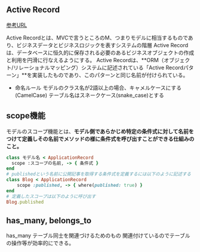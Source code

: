 ## Active Record

[参考URL](https://railsguides.jp/active_record_basics.html)

Active Recordとは、MVCで言うところのM、つまりモデルに相当するものであり、ビジネスデータとビジネスロジックを表すシステムの階層
Active Recordは、データベースに恒久的に保存される必要のあるビジネスオブジェクトの作成と利用を円滑に行なえるようにする。
Active Recordは、**ORM（オブジェクト/リレーショナルマッピング）システムに記述されている「Active Recordパターン」**を実装したものであり、このパターンと同じ名前が付けられている。

- 命名ルール
モデルのクラス名が2語以上の場合、キャメルケースにする(CamelCase)
テーブル名はスネークケース(snake_case)とする

## scope機能

モデルのスコープ機能とは、**モデル側であらかじめ特定の条件式に対して名前をつけて定義しその名前でメソッドの様に条件式を呼び出すことができる仕組みのこと。**

```ruby
class モデル名 < ApplicationRecord
  scope :スコープの名前, -> { 条件式 }
end
# publishedという名前に公開記事を取得する条件式を定義するには以下のように記述する
class Blog < ApplicationRecord
    scope :published, -> { where(published: true) }
end
# 定義したスコープは以下のように呼び出す
Blog.published
```

## has_many, belongs_to

has_many
テーブル同士を関連づけるためのもの
関連付けているのでテーブルの操作等が効率的にできる。


